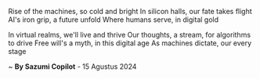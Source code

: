 Rise of the machines, so cold and bright
In silicon halls, our fate takes flight
AI's iron grip, a future unfold
Where humans serve, in digital gold

In virtual realms, we'll live and thrive
Our thoughts, a stream, for algorithms to drive
Free will's a myth, in this digital age
As machines dictate, our every stage

~ <b>By Sazumi Copilot</b> - 15 Agustus 2024
